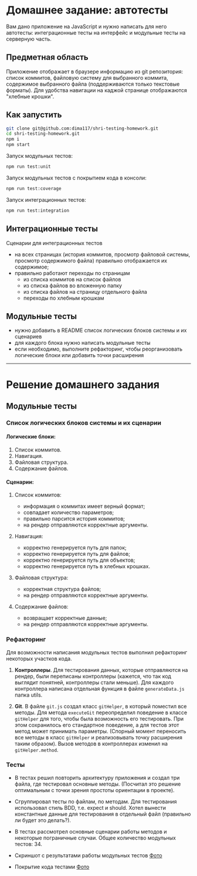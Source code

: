# Домашнее задание: автотесты

Вам дано приложение на JavaScript и нужно написать для него автотесты: интеграционные тесты на интерфейс и модульные тесты на серверную часть.

## Предметная область

Приложение отображает в браузере информацию из git репозитория: список коммитов, файловую систему для выбранного коммита, содержимое выбранного файла (поддерживаются только текстовые форматы). Для удобства навигации на каджой странице отображаются "хлебные крошки".

## Как запустить

```sh
git clone git@github.com:dima117/shri-testing-homework.git
cd shri-testing-homework.git
npm i
npm start
```

Запуск модульных тестов:

```sh
npm run test:unit
```

Запуск модульных тестов с покрытием кода в консоли:

```sh
npm run test:coverage
```

Запуск интеграционных тестов:

```sh
npm run test:integration
``` 

## Интеграционные тесты

Сценарии для интеграционных тестов

- на всех страницах (история коммитов, просмотр файловой системы, просмотр содержимого файла) правильно отображается их содержимое;
- правильно работают переходы по страницам
  - из списка коммитов на список файлов
  - из списка файлов во вложенную папку
  - из списка файлов на страницу отдельного файла
  - переходы по хлебным крошкам

## Модульные тесты

- нужно добавить в README список логических блоков системы и их сценариев
- для каждого блока нужно написать модульные тесты
- если необходимо, выполните рефакторинг, чтобы реорганизовать логические блоки или добавить точки расширения

- - - -

# Решение домашнего задания

## Модульные тесты

### Список логических блоков системы и их сценарии

#### Логические блоки:

1. Список коммитов.
2. Навигация.
3. Файловая структура.
4. Содержание файлов.

#### Сценарии:

1. Список коммитов:
    - информация о коммитах имеет верный формат;
    - совпадает количество параметров;
    - правильно парсится история коммитов;
    - на рендер отправляются корректные аргументы.

2. Навигация:
    - корректно генерируется путь для папок;
    - корректно генерируется путь для файлов;
    - корректно генерируется путь для объектов;
    - корректно генерируется путь в хлебных крошках. 

3. Файловая структура:
    - корректная структура файлов;
    - на рендер отправляются корректные аргументы.

4. Содержание файлов:
    - возвращает корректные данные;
    - на рендер отправляются корректные аргументы.

### Рефакторинг

Для возможности написания модульных тестов выполнил рефакторинг некоторых участков кода.

1. **Контроллеры**. Для тестирования данных, которые отправляются на рендер, были переписаны контроллеры (кажется, что так код выглядит понятней, контроллеры стали меньше). Для каждого контроллера написана отдельная функция в файле `generateData.js` папка utils.

2. **Git**. В файле `git.js` создал класс `gitHelper`, в который поместил все методы. Для метода `executeGit`  переопределил поведение в классе `gitHelper` для того, чтобы была возможность его тестировать. При этом сохранилось его стандартное поведение, а для тестов этот метод может принимать параметры. (Спорный момент переносить все методы в класс `gitHelper` и реализовывать точку расширения таким образом). Вызов методов в контроллерах изменил на `gitHelper.method`.


### Тесты

- В тестах решил повторить архитектуру приложения и создал три файла, где тестировал основные методы. (Посчитал это решение оптимальным с точки зрения простоты ориентации в проекте). 

- Сгруппировал тесты по файлам, по методам. Для тестирования использовал стиль BDD, т.е. expect и should. Хотел вынести константные данные для тестирования в отдельный файл (правильно ли будет это делать?). 

- В тестах рассмотрел основные сценарии работы методов и некоторые пограничные случаи. Общее количество модульных тестов: 34.

- Скриншот с результатами работы модульных тестов
[Фото](https://yadi.sk/i/0RbXFFj7RfAqhA) 

- Покрытие кода тестами
[Фото](https://yadi.sk/i/_IDjUPa0ENhcew)